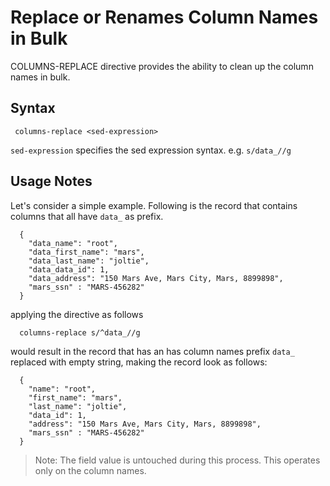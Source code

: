 # Replace or Renames Column Names in Bulk

COLUMNS-REPLACE directive provides the ability to clean up the column names in bulk.

## Syntax

```
 columns-replace <sed-expression>
```

```sed-expression``` specifies the sed expression syntax. e.g. ```s/data_//g```

## Usage Notes

Let's consider a simple example. Following is the record that contains
columns that all have ```data_``` as prefix.

```
  {
    "data_name": "root",
    "data_first_name": "mars",
    "data_last_name": "joltie",
    "data_data_id": 1,
    "data_address": "150 Mars Ave, Mars City, Mars, 8899898",
    "mars_ssn" : "MARS-456282"
  }
```

applying the directive as follows

```
  columns-replace s/^data_//g
```

would result in the record that has an has column names prefix ```data_``` replaced
with empty string, making the record look as follows:

```
  {
    "name": "root",
    "first_name": "mars",
    "last_name": "joltie",
    "data_id": 1,
    "address": "150 Mars Ave, Mars City, Mars, 8899898",
    "mars_ssn" : "MARS-456282"
  }
```

> Note: The field value is untouched during this process. This operates only on the column names.